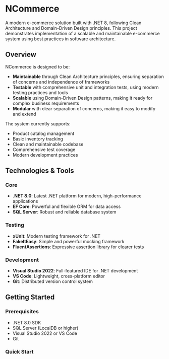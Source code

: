 # NCommerce

A modern e-commerce solution built with .NET 8, following Clean Architecture and Domain-Driven Design principles. This project demonstrates implementation of a scalable and maintainable e-commerce system using best practices in software architecture.

## Overview

NCommerce is designed to be:
- **Maintainable** through Clean Architecture principles, ensuring separation of concerns and independence of frameworks
- **Testable** with comprehensive unit and integration tests, using modern testing practices and tools
- **Scalable** using Domain-Driven Design patterns, making it ready for complex business requirements
- **Modular** with clear separation of concerns, making it easy to modify and extend

The system currently supports:
- Product catalog management
- Basic inventory tracking
- Clean and maintainable codebase
- Comprehensive test coverage
- Modern development practices

## Technologies & Tools

### Core
- **.NET 8.0**: Latest .NET platform for modern, high-performance applications
- **EF Core**: Powerful and flexible ORM for data access
- **SQL Server**: Robust and reliable database system

### Testing
- **xUnit**: Modern testing framework for .NET
- **FakeItEasy**: Simple and powerful mocking framework
- **FluentAssertions**: Expressive assertion library for clearer tests

### Development
- **Visual Studio 2022**: Full-featured IDE for .NET development
- **VS Code**: Lightweight, cross-platform editor
- **Git**: Distributed version control system

## Getting Started

### Prerequisites
- .NET 8.0 SDK
- SQL Server (LocalDB or higher)
- Visual Studio 2022 or VS Code
- Git

### Quick Start